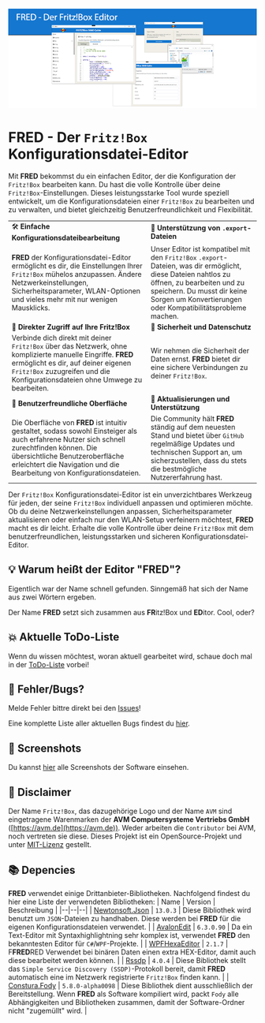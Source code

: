 
![Preview](https://raw.githubusercontent.com/FritzTools/FRED/main/Screenshots/Preview.png)

# FRED - Der `Fritz!Box` Konfigurationsdatei-Editor
Mit **FRED** bekommst du ein einfachen Editor, der die Konfiguration der `Fritz!Box` bearbeiten kann. Du hast die volle Kontrolle über deine `Fritz!Box`-Einstellungen. Dieses leistungsstarke Tool wurde speziell entwickelt, um die Konfigurationsdateien einer `Fritz!Box` zu bearbeiten und zu verwalten, und bietet gleichzeitig Benutzerfreundlichkeit und Flexibilität.

| | |
|--|--|
| 🛠️ ****Einfache Konfigurationsdateibearbeitung**** | 📕 **Unterstützung von `.export`-Dateien** |
| **FRED** der Konfigurationsdatei-Editor ermöglicht es dir, die Einstellungen Ihrer `Fritz!Box` mühelos anzupassen. Ändere Netzwerkeinstellungen, Sicherheitsparameter, WLAN-Optionen und vieles mehr mit nur wenigen Mausklicks. | Unser Editor ist kompatibel mit den `Fritz!Box` `.export`-Dateien, was dir ermöglicht, diese Dateien nahtlos zu öffnen, zu bearbeiten und zu speichern. Du musst dir keine Sorgen um Konvertierungen oder Kompatibilitätsprobleme machen. |
| 🔗 **Direkter Zugriff auf Ihre Fritz!Box** | 🔐 **Sicherheit und Datenschutz** |
| Verbinde dich direkt mit deiner `Fritz!Box` über das Netzwerk, ohne komplizierte manuelle Eingriffe. **FRED** ermöglicht es dir, auf deiner eigenen `Fritz!Box` zuzugreifen und die Konfigurationsdateien ohne Umwege zu bearbeiten. | Wir nehmen die Sicherheit der Daten ernst. **FRED** bietet dir eine sichere Verbindungen zu deiner `Fritz!Box`. |
| 💝 **Benutzerfreundliche Oberfläche** | 🔄 **Aktualisierungen und Unterstützung** |
| Die Oberfläche von **FRED** ist intuitiv gestaltet, sodass sowohl Einsteiger als auch erfahrene Nutzer sich schnell zurechtfinden können. Die übersichtliche Benutzeroberfläche erleichtert die Navigation und die Bearbeitung von Konfigurationsdateien. | Die Community hält **FRED** ständig auf dem neuesten Stand und bietet über `GitHub` regelmäßige Updates und technischen Support an, um sicherzustellen, dass du stets die bestmögliche Nutzererfahrung hast. |

Der `Fritz!Box` Konfigurationsdatei-Editor ist ein unverzichtbares Werkzeug für jeden, der seine `Fritz!Box` individuell anpassen und optimieren möchte. Ob du deine Netzwerkeinstellungen anpassen, Sicherheitsparameter aktualisieren oder einfach nur den WLAN-Setup verfeinern möchtest, **FRED** macht es dir leicht. Erhalte die volle Kontrolle über deine `Fritz!Box` mit dem benutzerfreundlichen, leistungsstarken und sicheren Konfigurationsdatei-Editor.

## 💡 Warum heißt der Editor "FRED"?
Eigentlich war der Name schnell gefunden. Sinngemäß hat sich der Name aus zwei Wörtern ergeben.

Der Name **FRED** setzt sich zusammen aus **FR**itz!Box und **ED**itor. Cool, oder?

## 💥 Aktuelle ToDo-Liste
Wenn du wissen möchtest, woran aktuell gearbeitet wird, schaue doch mal in der [ToDo-Liste](https://github.com/orgs/FritzTools/projects/1) vorbei!

## 🐞 Fehler/Bugs?
Melde Fehler bittre direkt bei den [Issues](https://github.com/FritzTools/FRED/issues/new)!

Eine komplette Liste aller aktuellen Bugs findest du [hier](https://github.com/FritzTools/FRED/issues).

## 🎨 Screenshots
Du kannst [hier](https://github.com/FritzTools/FRED/blob/main/Screenshots/Readme.md) alle Screenshots der Software einsehen.

## 📃 Disclaimer
Der Name `Fritz!Box`, das dazugehörige Logo und der Name `AVM` sind eingetragene Warenmarken der **AVM Computersysteme Vertriebs GmbH** ([https://avm.de](https://avm.de)). Weder arbeiten die `Contributor` bei AVM, noch vertreten sie diese. Dieses Projekt ist ein OpenSource-Projekt und unter [MIT-Lizenz](https://github.com/FritzTools/FRED/blob/main/LICENSE) gestellt.

## 📚 Depencies
**FRED** verwendet einige Drittanbieter-Bibliotheken. Nachfolgend findest du hier eine Liste der verwendeten Bibliotheken:
| Name | Version | Beschreibung |
|--|--|--|
| [Newtonsoft.Json](https://www.newtonsoft.com/json) | `13.0.3` | Diese Bibliothek wird benutzt um `JSON`-Dateien zu handhaben. Diese werden bei **FRED** für die eigenen Konfigurationsdateien verwendet. |
| [AvalonEdit](http://www.avalonedit.net) | `6.3.0.90` | Da ein Text-Editor mit Syntaxhighlightning sehr komplex ist, verwendet **FRED** den bekanntesten Editor für `C#`/`WPF`-Projekte. |
| [WPFHexaEditor](https://github.com/abbaye/WpfHexEditorControl) | `2.1.7` | F**FRED**RED Verwendet bei binären Daten einen extra HEX-Editor, damit auch diese bearbeitet werden können. |
| [Rssdp](https://github.com/Yortw/RSSDP) | `4.0.4` | Diese Bibliothek stellt das `Simple Service Discovery (SSDP)`-Protokoll bereit, damit **FRED** automatisch eine im Netzwerk registrierte `Fritz!Box` finden kann. |
| [Constura.Fody](https://github.com/Fody/Costura) | `5.8.0-alpha0098` | Diese Bibliothek dient ausschließlich der Bereitstellung. Wenn **FRED** als Software kompiliert wird, packt `Fody` alle Abhängigkeiten und Bibliotheken zusammen, damit der Software-Ordner nicht "zugemüllt" wird. |
